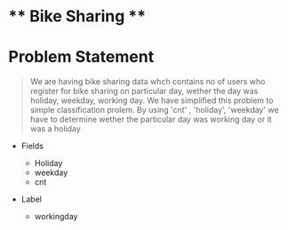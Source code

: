 # ** Bike Sharing **

# Problem Statement
> We are having bike sharing data whch contains no of users who register for bike sharing on particular day, wether the day was holiday, weekday, working day. We have simplified this problem to simple classification prolem. By using 'cnt' , 'holiday', 'weekday' we have to determine wether the particular day was working day or it was a holiday

* Fields
  - Holiday
  - weekday
  - cnt

* Label
  - workingday
